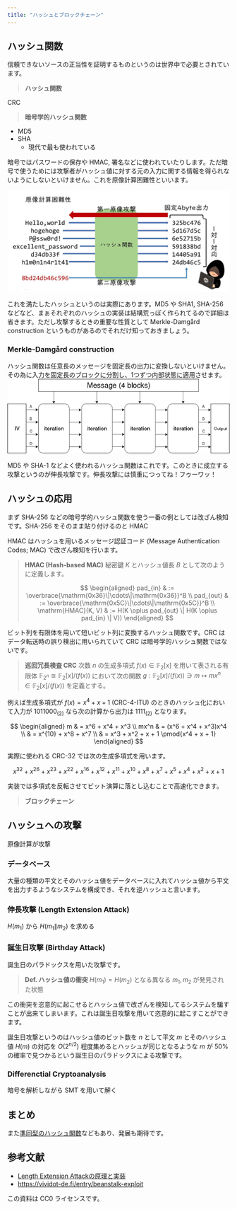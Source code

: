 ```yaml
---
title: "ハッシュとブロックチェーン"
---
```


## ハッシュ関数
信頼できないソースの正当性を証明するものというのは世界中で必要とされています。

> **ハッシュ関数**
>

CRC

> **暗号学的ハッシュ関数**
>

- MD5
- SHA
  - 現代で最も使われている

暗号ではパスワードの保存や HMAC, 署名などに使われていたりします。ただ暗号で使うためには攻撃者がハッシュ値に対する元の入力に関する情報を得られないようにしないといけません。これを原像計算困難性といいます。

![](/images/hash.png)

これを満たしたハッシュというのは実際にあります。MD5 や SHA1, SHA-256 などなど、まぁそれぞれのハッシュの実装は結構荒っぽく作られてるので詳細は省きます。ただし攻撃するときの重要な性質として Merkle-Damgård construction というものがあるのでそれだけ知っておきましょう。

### Merkle-Damgård construction
ハッシュ関数は任意長のメッセージを固定長の出力に変換しないといけません。その為に入力を固定長のブロックに分割し、1つずつ内部状態に適用させます。
![](/images/length_extension.png)

MD5 や SHA-1 などよく使われるハッシュ関数はこれです。このときに成立する攻撃というのが伸長攻撃です。伸長攻撃には慎重につってね！フゥーワッ！

## ハッシュの応用
まず SHA-256 などの暗号学的ハッシュ関数を使う一番の例としては改ざん検知です。SHA-256 をそのまま貼り付けるのと HMAC

HMAC はハッシュを用いるメッセージ認証コード (Message Authentication Codes; MAC) で改ざん検知を行います。

> **HMAC (Hash-based MAC)**
> 秘密鍵 $K$ とハッシュ値長 $B$ として次のように定義します。
>
> $$
\begin{aligned}
pad_{in} & := \overbrace{\mathrm{0x36}\|\cdots\|\mathrm{0x36}}^B \\
pad_{out} & := \overbrace{\mathrm{0x5C}\|\cdots\|\mathrm{0x5C}}^B \\
\mathrm{HMAC}(K, V) & := H(K \oplus pad_{out} \| H(K \oplus pad_{in} \| V))
\end{aligned}
$$

ビット列を有限体を用いて短いビット列に変換するハッシュ関数です。CRC はデータ転送時の誤り検出に用いられていて CRC は暗号学的ハッシュ関数ではないです。

> **巡回冗長検査 CRC**
> 次数 $n$ の生成多項式 $f(x)\in\mathbb{F}_2[x]$ を用いて表される有限体 $\mathbb{F}_{2^n} \cong \mathbb{F}_2[x]/(f(x))$ において次の関数 $g: \mathbb{F}_2[x]/(f(x))\ni m \mapsto mx^n\in\mathbb{F}_2[x]/(f(x))$ を定義とする。

例えば生成多項式が $f(x) = x^4 + x + 1$ (CRC-4-ITU) のときのハッシュ化において入力が $1011000_{(2)}$ なら次の計算から出力は $1111_{(2)}$ となります。

$$
\begin{aligned}
m & = x^6 + x^4 + x^3 \\
mx^n & = (x^6 + x^4 + x^3)x^4 \\
& = x^{10} + x^8 + x^7 \\
& = x^3 + x^2 + x + 1 \pmod{x^4 + x + 1}
\end{aligned}
$$

実際に使われる CRC-32 では次の生成多項式を用います。

$$
x^{32} + x^{26} + x^{23} + x^{22} + x^{16} + x^{12} + x^{11} + x^{10} + x^8 + x^7 + x^5 + x^4 + x^2 + x + 1
$$

実装では多項式を反転させてビット演算に落とし込むことで高速化できます。

> **ブロックチェーン**

## ハッシュへの攻撃
原像計算が攻撃

### データベース
大量の種類の平文とそのハッシュ値をデータベースに入れてハッシュ値から平文を出力するようなシステムを構成でき、それを逆ハッシュと言います。

### 伸長攻撃 (Length Extension Attack)
$H(m_1)$ から $H(m_1\|m_2)$ を求める

### 誕生日攻撃 (Birthday Attack)
誕生日のパラドックスを用いた攻撃です。

> **Def. ハッシュ値の衝突**
> $H(m_1) = H(m_2)$ となる異なる $m_1, m_2$ が発見された状態

この衝突を恣意的に起こせるとハッシュ値で改ざんを検知してるシステムを騙すことが出来てしまいます。これは誕生日攻撃を用いて恣意的に起こすことができます。

誕生日攻撃というのはハッシュ値のビット数を $n$ として平文 $m$ とそのハッシュ値 $H(m)$ の対応を $O(2^{n/2})$ 程度集めるとハッシュが同じとなるような $m$ が $50\%$ の確率で見つかるという誕生日のパラドックスによる攻撃です。

### Differenctial Cryptoanalysis
暗号を解析しながら SMT を用いて解く



## まとめ
また[準同型のハッシュ関数](https://github.com/benwr/bromberg_sl2)などもあり、発展も期待です。

## 参考文献
- [Length Extension Attackの原理と実装](https://ptr-yudai.hatenablog.com/entry/2018/08/28/205129)
- https://vividot-de.fi/entry/beanstalk-exploit

この資料は CC0 ライセンスです。